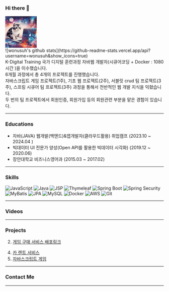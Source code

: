 ### Hi there 👋
<!--
**wonusuh/wonusuh** is a ✨ _special_ ✨ repository because its `README.md` (this file) appears on your GitHub profile.

Here are some ideas to get you started:

- 🔭 I’m currently working on ...
- 🌱 I’m currently learning ...
- 👯 I’m looking to collaborate on ...
- 🤔 I’m looking for help with ...
- 💬 Ask me about ...
- 📫 How to reach me: ...
- 😄 Pronouns: ...
- ⚡ Fun fact: ...
-->
<img align="center" src="https://github.com/wonusuh/wonusuh/blob/main/upload/profile.jpg?raw=true" width="100"/>
<br>
![wonusuh's github stats](https://github-readme-stats.vercel.app/api?username=wonusuh&show_icons=true)
<br>
K-Digital Training 국가 디지털 훈련과정 자바웹 개발자(시큐어코딩 + Docker  : 1080시간 )을 이수했습니다.<br>
6개월 과정에서 총 4개의 프로젝트를 진행했습니다.<br>
자바스크립트 게임 프로젝트(1주), 기초 웹 프로젝트(2주), 서블릿 crud 팀 프로젝트(3주), 스프링 시큐어 팀 프로젝트(3주) 과정을 통해서 전반적인 웹
개발 지식을 익혔습니다.<br>
두 번의 팀 프로젝트에서 회원인증, 회원가입 등의 회원관련 부분을 맡은 경험이 있습니다.<br>

--- 

### Educations

* 자바(JAVA) 웹개발(백앤드)&앱개발자(클라우드활용) 취업캠프 (2023.10 ~ 2024.04 )
* 빅데이터 UI 전문가 양성(Open API를 활용한 빅데이터 시각화) (2019.12 ~ 2020.06)
* 장안대학교 비즈니스영어과 (2015.03 ~ 2017.02)

---

### Skills

![JavaScript](https://img.shields.io/badge/-JavaScript-%23F7DF1C?style=for-the-badge&logo=javascript&logoColor=000000&labelColor=%23F7DF1C&color=%23FFCE5A)
![Java](https://img.shields.io/badge/-Java-007396?style=for-the-badge&logoColor=white&labelColor=007396)
![JSP](https://img.shields.io/badge/-JSP-007ACC?style=for-the-badge&logoColor=white&labelColor=007ACC)
![Thymeleaf](https://img.shields.io/badge/-Thymeleaf-005F0F?style=for-the-badge&logo=thymeleaf&logoColor=ffffff)
![Spring Boot](https://img.shields.io/badge/-Spring%20Boot-6DB33F?style=for-the-badge&logo=spring-boot&logoColor=ffffff)
![Spring Security](https://img.shields.io/badge/-Spring%20Security-6DB33F?style=for-the-badge&logo=spring-security&logoColor=ffffff)
![MyBatis](https://img.shields.io/badge/-MyBatis-ffb732?style=for-the-badge&logoColor=white&labelColor=ffb732)
![JPA](https://img.shields.io/badge/-JPA-8363A7?style=for-the-badge&logoColor=white&labelColor=8363A7)
![MySQL](https://img.shields.io/badge/-MySQL-4479A1?style=for-the-badge&logo=mysql&logoColor=ffffff)
![Docker](https://img.shields.io/badge/-Docker-2496ED?style=for-the-badge&logo=docker&logoColor=ffffff)
![AWS](https://img.shields.io/badge/-AWS-232F3E?style=for-the-badge&logo=amazon-aws&logoColor=ffffff)
![Git](https://img.shields.io/badge/-Git-F05032?style=for-the-badge&logo=git&logoColor=ffffff)

---

### Videos

<!--<table>
    <tr>
      <td>
        <a href="https://youtu.be/QXYB2vH2ezU" title="프로젝트1">
          <img align="center" src="https://github.com/wonusuh/wonusuh/blob/main/upload/game_home_page.PNG?raw=true" width="300px"  alt="더조은게임즈"/>
        </a>
      </td>
      <td>
      <a href="https://youtu.be/Hp6pRU-TA-E" title="프로젝트2">
          <img align="center" src="https://github.com/wonusuh/wonusuh/blob/main/upload/movie_home_page.PNG?raw=true" width="300px"  alt="영화 프로젝트"/>
        </a>
      </td>
    </tr>
</table>-->

---

### Projects

<!--1. [게임 구매 서비스](https://github.com/Tyrano1129/GameSaleProject/)-->
2. [게임 구매 서비스 배포링크](http://ec2-43-203-90-79.ap-northeast-2.compute.amazonaws.com:8081/)
<!--3. [영화 예매 서비스](https://github.com/SJL0616/MovieProject/)-->
4. [카 렌트 서비스](https://github.com/wonusuh/Rentcar_MVC_2/)
5. [자바스크립트 게임](https://wonusuh.github.io/FlyingBird/)

---

### Contact Me
<ul>
<!--
<li>010-xxxx-xxxx</li>
<li>xxxx@gmail.com</li>
<li><a href="https://wonusuh.github.io/" target="_blank">Profile</a></li>
<li><a target="_blank"
href="https://harmless-case-a0c.notion.site/089fb9038c7b465b89279075e962c4b4?pvs=4">Notion</a>
</li>
    -->
</ul>

---
